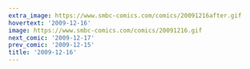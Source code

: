 ```yaml
---
extra_image: https://www.smbc-comics.com/comics/20091216after.gif
hovertext: '2009-12-16'
image: https://www.smbc-comics.com/comics/20091216.gif
next_comic: '2009-12-17'
prev_comic: '2009-12-15'
title: '2009-12-16'
---
```


